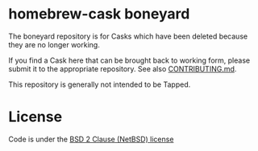 # homebrew-cask boneyard

The boneyard repository is for Casks which have been deleted because they
are no longer working.

If you find a Cask here that can be brought back to working form, please submit
it to the appropriate repository.  See also [CONTRIBUTING.md](CONTRIBUTING.md).

This repository is generally not intended to be Tapped.

# License

Code is under the [BSD 2 Clause (NetBSD) license](https://github.com/caskroom/homebrew-boneyard/blob/master/LICENSE)
